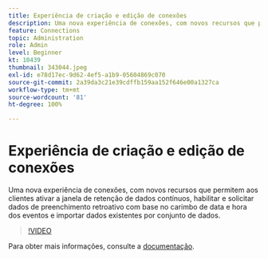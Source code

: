 ```yaml
---
title: Experiência de criação e edição de conexões
description: Uma nova experiência de conexões, com novos recursos que permitem aos clientes ativar a janela de retenção de dados contínuos, habilitar e solicitar dados de preenchimento retroativo com base no carimbo... (as descrições devem ter entre 60 e 160 caracteres)
feature: Connections
topic: Administration
role: Admin
level: Beginner
kt: 10439
thumbnail: 343044.jpeg
exl-id: e78d17ec-9d62-4ef5-a1b9-05604869c070
source-git-commit: 2a39da3c21e39cdffb159aa152f646e00a1327ca
workflow-type: tm+mt
source-wordcount: '81'
ht-degree: 100%

---
```


# Experiência de criação e edição de conexões

Uma nova experiência de conexões, com novos recursos que permitem aos clientes ativar a janela de retenção de dados contínuos, habilitar e solicitar dados de preenchimento retroativo com base no carimbo de data e hora dos eventos e importar dados existentes por conjunto de dados.

>[!VIDEO](https://video.tv.adobe.com/v/343044/?quality=12&learn=on)

Para obter mais informações, consulte a [documentação](https://experienceleague.adobe.com/docs/analytics-platform/using/cja-connections/create-connection.html?lang=pt-BR).
